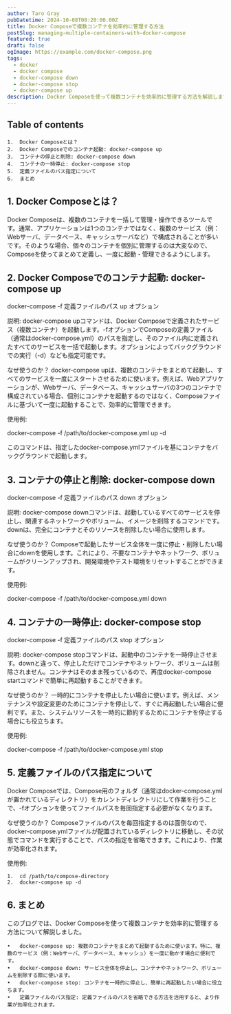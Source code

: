 ```yaml
---
author: Taro Gray
pubDatetime: 2024-10-08T08:20:00.00Z
title: Docker Composeで複数コンテナを効率的に管理する方法
postSlug: managing-multiple-containers-with-docker-compose
featured: true
draft: false
ogImage: https://example.com/docker-compose.png
tags:
  - docker
  - docker compose
  - docker-compose down
  - docker-compose stop
  - docker-compose up
description: Docker Composeを使って複数コンテナを効率的に管理する方法を解説します。各コマンドの使い方と、その背景にある理由を理解し、Composeを活用したデプロイをスムーズに行いましょう。
---
```


## Table of contents

    1.	Docker Composeとは？
    2.	Docker Composeでのコンテナ起動: docker-compose up
    3.	コンテナの停止と削除: docker-compose down
    4.	コンテナの一時停止: docker-compose stop
    5.	定義ファイルのパス指定について
    6.	まとめ

## 1. Docker Composeとは？

Docker Composeは、複数のコンテナを一括して管理・操作できるツールです。通常、アプリケーションは1つのコンテナではなく、複数のサービス（例：Webサーバ、データベース、キャッシュサーバなど）で構成されることが多いです。そのような場合、個々のコンテナを個別に管理するのは大変なので、Composeを使ってまとめて定義し、一度に起動・管理できるようにします。

## 2. Docker Composeでのコンテナ起動: docker-compose up

docker-compose -f 定義ファイルのパス up オプション

説明: docker-compose upコマンドは、Docker Composeで定義されたサービス（複数コンテナ）を起動します。-fオプションでComposeの定義ファイル（通常はdocker-compose.yml）のパスを指定し、そのファイル内に定義されたすべてのサービスを一括で起動します。オプションによってバックグラウンドでの実行（-d）なども指定可能です。

なぜ使うのか？
docker-compose upは、複数のコンテナをまとめて起動し、すべてのサービスを一度にスタートさせるために使います。例えば、Webアプリケーションが、Webサーバ、データベース、キャッシュサーバの3つのコンテナで構成されている場合、個別にコンテナを起動するのではなく、Composeファイルに基づいて一度に起動することで、効率的に管理できます。

使用例:

docker-compose -f /path/to/docker-compose.yml up -d

このコマンドは、指定したdocker-compose.ymlファイルを基にコンテナをバックグラウンドで起動します。

## 3. コンテナの停止と削除: docker-compose down

docker-compose -f 定義ファイルのパス down オプション

説明: docker-compose downコマンドは、起動しているすべてのサービスを停止し、関連するネットワークやボリューム、イメージを削除するコマンドです。downは、完全にコンテナとそのリソースを削除したい場合に使用します。

なぜ使うのか？
Composeで起動したサービス全体を一度に停止・削除したい場合にdownを使用します。これにより、不要なコンテナやネットワーク、ボリュームがクリーンアップされ、開発環境やテスト環境をリセットすることができます。

使用例:

docker-compose -f /path/to/docker-compose.yml down

## 4. コンテナの一時停止: docker-compose stop

docker-compose -f 定義ファイルのパス stop オプション

説明: docker-compose stopコマンドは、起動中のコンテナを一時停止させます。downと違って、停止しただけでコンテナやネットワーク、ボリュームは削除されません。コンテナはそのまま残っているので、再度docker-compose startコマンドで簡単に再起動することができます。

なぜ使うのか？
一時的にコンテナを停止したい場合に使います。例えば、メンテナンスや設定変更のためにコンテナを停止して、すぐに再起動したい場合に便利です。また、システムリソースを一時的に節約するためにコンテナを停止する場合にも役立ちます。

使用例:

docker-compose -f /path/to/docker-compose.yml stop

## 5. 定義ファイルのパス指定について

Docker Composeでは、Compose用のフォルダ（通常はdocker-compose.ymlが置かれているディレクトリ）をカレントディレクトリにして作業を行うことで、-fオプションを使ってファイルパスを毎回指定する必要がなくなります。

なぜ使うのか？
Composeファイルのパスを毎回指定するのは面倒なので、docker-compose.ymlファイルが配置されているディレクトリに移動し、その状態でコマンドを実行することで、パスの指定を省略できます。これにより、作業が効率化されます。

使用例:

    1.	cd /path/to/compose-directory
    2.	docker-compose up -d

## 6. まとめ

このブログでは、Docker Composeを使って複数コンテナを効率的に管理する方法について解説しました。

    •	docker-compose up: 複数のコンテナをまとめて起動するために使います。特に、複数のサービス（例：Webサーバ、データベース、キャッシュ）を一度に動かす場合に便利です。
    •	docker-compose down: サービス全体を停止し、コンテナやネットワーク、ボリュームを削除する際に使います。
    •	docker-compose stop: コンテナを一時的に停止し、簡単に再起動したい場合に役立ちます。
    •	定義ファイルのパス指定: 定義ファイルのパスを省略できる方法を活用すると、より作業が効率化されます。
